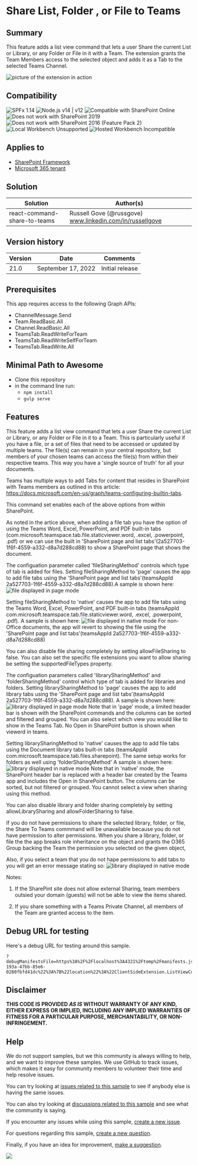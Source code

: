 # Share List, Folder , or File to Teams


## Summary

This feature adds a list view command that lets a user Share the current List or Library, or any Folder or File in it with a Team. The extension grants the Team Members access to the selected object and adds it as a Tab to the selected Teams Channel.

![picture of the extension in action](assets/preview.png)


## Compatibility

![SPFx 1.14](https://img.shields.io/badge/SPFx-1.14-green.svg)
![Node.js v14 | v12](https://img.shields.io/badge/Node.js-v14%20%7C%20v12-green.svg)
![Compatible with SharePoint Online](https://img.shields.io/badge/SharePoint%20Online-Compatible-green.svg)
![Does not work with SharePoint 2019](https://img.shields.io/badge/SharePoint%20Server%202019-Incompatible-red.svg "SharePoint Server 2019 requires SPFx 1.4.1 or lower")
![Does not work with SharePoint 2016 (Feature Pack 2)](https://img.shields.io/badge/SharePoint%20Server%202016%20(Feature%20Pack%202)-Incompatible-red.svg "SharePoint Server 2016 Feature Pack 2 requires SPFx 1.1")
![Local Workbench Unsupported](https://img.shields.io/badge/Local%20Workbench-Unsupported-red.svg "Local workbench is no longer available as of SPFx 1.13 and above")
![Hosted Workbench Incompatible](https://img.shields.io/badge/Hosted%20Workbench-Incompatible-red.svg "Does not work with hosted workbench")

## Applies to

* [SharePoint Framework](https://docs.microsoft.com/sharepoint/dev/spfx/sharepoint-framework-overview)
* [Microsoft 365 tenant](https://docs.microsoft.com/sharepoint/dev/spfx/set-up-your-developer-tenant)



## Solution

Solution|Author(s)
--------|---------
react-command-share-to-teams |Russell Gove (@russgove) www.linkedin.com/in/russellgove

## Version history

Version|Date|Comments
-------|----|--------
21.0|September 17, 2022|Initial release

## Prerequisites

This app requires access to the following Graph APIs:
 
 * ChannelMessage.Send
 * Team.ReadBasic.All
 * Channel.ReadBasic.All
 * TeamsTab.ReadWriteForTeam
 * TeamsTab.ReadWriteSelfForTeam
 * TeamsTab.ReadWrite.All
 


## Minimal Path to Awesome

* Clone this repository
* in the command line run:
  * `npm install`
  * `gulp serve`


## Features

This feature adds a list view command that lets a user Share the current List or Library, or any Folder or File in it to a Team. 
This is particularly useful if you have a file, or a set of files that need to be accessed or updated by multiple teams. The file(s)
can remain in your central repository, but members of your chosen teams can access the file(s) from within their respective teams. This way you have a 'single source of truth' for all your documents.

Teams has multiple ways to add Tabs for  content that resides in SharePoint with Teams members as outlined in this article: https://docs.microsoft.com/en-us/graph/teams-configuring-builtin-tabs.

This command set enables each of the above  options from within SharePoint.

As noted in the artice above, when adding a file tab you have the option of using the Teams Word, Excel, PowerPoint, and PDF built-in tabs (com.microsoft.teamspace.tab.file.staticviewer.word, .excel, .powerpoint, .pdf) or we can use the built in  'SharePoint page and list tabs'(2a527703-1f6f-4559-a332-d8a7d288cd88) to show a SharePoint page that shows the document.

The configuation parameter called 'fileSharingMethod' controls which type of tab is added for files. Setting fileSharingMethod to 'page' causes the app to add file tabs using the 'SharePoint page and list tabs'(teamsAppId 2a527703-1f6f-4559-a332-d8a7d288cd88).A sample is shown here:
![file displayed in page mode](assets/filepage.png)

Setting fileSharingMethod to 'native' causes the app to add file tabs using the Teams Word, Excel, PowerPoint, and PDF built-in tabs (teamsAppId com.microsoft.teamspace.tab.file.staticviewer.word, .excel, .powerpoint, .pdf). A sample is shown here:
![file displayed in native mode](assets/filenative.png)
For non-Office documents, the app will revert to showing the file using the 'SharePoint page and list tabs'(teamsAppId 2a527703-1f6f-4559-a332-d8a7d288cd88)


You can also disable file sharing completely by setting allowFileSharing to false. You can also set the specific file extensions you want to allow sharing be setting the supportedFileTypes property.

The configuation parameters called 'librarySharingMethod' and 'folderSharingMethod' control which type of tab is added for libraries and folders. Setting librarySharingMethod to 'page' causes the app to add library tabs using the 'SharePoint page and list tabs'(teamsAppId 2a527703-1f6f-4559-a332-d8a7d288cd88). A sample is shown here:
![library displayed in page mode](assets/librarypage.png)
Note that in 'page' mode, a limited header bar is shown with the SharePoint commands and the columns can be sorted and filtered and grouped. You can also select which view you would like to show in the Teams Tab. No Open in SharePoint button is shown when viewerd in teams.

Setting librarySharingMethod to 'native' causes the app to add file tabs using the Document library tabs built-in tabs (teamsAppId com.microsoft.teamspace.tab.files.sharepoint). The same setup works for folders as well using 'folderSharingMethod'  A sample is shown here:
![library displayed in native mode](assets/libraryNative.png)
Note that in 'native' mode, the SharePoint header bar is replaced with a header bar created by the Teams app and includes the Open in SharePoint button. The columns can be sorted, but not filtered or grouped. You cannot select a 
view when sharing using this method. 


You can also disable library and folder sharing completely by setting allowLibrarySharing and allowFolderSharing to false.

If you do not have permissions to share the selected library, folder, or file, the Share To Teams commmand will be unavailable because you do not have permission to alter permissions. When you share a library, folder, or file the the app breaks role inheritance on the object and grants the O365 Group backing the Team the permission you selected on the given object,

Also, if you select a team that you do not hape permissions to add tabs to you will get an error message stating so:
![library displayed in native mode](assets/noPermissions.png)


Notes: 
1. If the SharePint site does not allow external Sharing, team members outsied your domain (guests) will not be able to view the items shared.

2. If you share something with a Teams Private Channel, all members of the Team are granted access to the item.

## Debug URL for testing

Here's a debug URL for testing around this sample.

```
?debugManifestsFile=https%3A%2F%2Flocalhost%3A4321%2Ftemp%2Fmanifests.js&loadSPFX=true&customActions=%7B%2202b09893-193a-47bb-85e6-0280fbfd41dc%22%3A%7B%22location%22%3A%22ClientSideExtension.ListViewCommandSet.CommandBar%22%2C%22properties%22%3A%7B%22supportedFileTypes%22%3A%22doc%2C+docx%2C+pdf%2C+ppsx%2C+ppt%2C+pptx%2C+jpg%2C+jpeg%2C+png%2C+xls%2C+xlsx%2C+txt%2C+html%2C+gif%2C+aspx%22%2C%22allowListSharing%22%3Atrue%2C%22allowFolderSharing%22%3Atrue%2C%22allowFileSharing%22%3Atrue%2C%22librarySharingMethod%22%3A%22page%22%2C%22folderSharingMethod%22%3A%22page%22%2C%22fileSharingMethod%22%3A%22native%22%7D%7D%7D
```



## Disclaimer

**THIS CODE IS PROVIDED *AS IS* WITHOUT WARRANTY OF ANY KIND, EITHER EXPRESS OR IMPLIED, INCLUDING ANY IMPLIED WARRANTIES OF FITNESS FOR A PARTICULAR PURPOSE, MERCHANTABILITY, OR NON-INFRINGEMENT.**

## Help

We do not support samples, but we this community is always willing to help, and we want to improve these samples. We use GitHub to track issues, which makes it easy for  community members to volunteer their time and help resolve issues.

You can try looking at [issues related to this sample](https://github.com/pnp/sp-dev-fx-extensions/issues?q=label%3Areact-command-share-to-teams) to see if anybody else is having the same issues.

You can also try looking at [discussions related to this sample](https://github.com/pnp/sp-dev-fx-extensions/discussions?discussions_q=label%3Areact-command-share-to-teams) and see what the community is saying.

If you encounter any issues while using this sample, [create a new issue](https://github.com/pnp/sp-dev-fx-extensions/issues/new?assignees=&labels=Needs%3A+Triage+%3Amag%3A%2Ctype%3Abug-suspected&template=bug-report.yml&sample=Yreact-command-share-to-teams&authors=@russgove&title=react-command-share-to-teams%20-%20).

For questions regarding this sample, [create a new question](https://github.com/pnp/sp-dev-fx-extensions/issues/new?assignees=&labels=Needs%3A+Triage+%3Amag%3A%2Ctype%3Abug-suspected&template=question.yml&sample=react-command-share-to-teams&authors=@russgove&title=react-command-share-to-teams%20-%20).

Finally, if you have an idea for improvement, [make a suggestion](https://github.com/pnp/sp-dev-fx-extensions/issues/new?assignees=&labels=Needs%3A+Triage+%3Amag%3A%2Ctype%3Abug-suspected&template=suggestion.yml&sample=react-command-share-to-teams&authors=@russgove&title=react-command-share-to-teams%20-%20).

<img src="https://pnptelemetry.azurewebsites.net/sp-dev-fx-extensions/samples/readme-template" />
